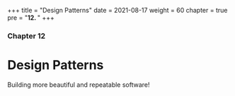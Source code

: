 +++
title = "Design Patterns"
date = 2021-08-17
weight = 60
chapter = true
pre = "<b>12.  </b>"
+++

### Chapter 12

# Design Patterns

Building more beautiful and repeatable software!